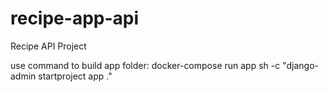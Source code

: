 # recipe-app-api
Recipe API Project

use command to build app folder: docker-compose run app sh -c "django-admin startproject app ."
